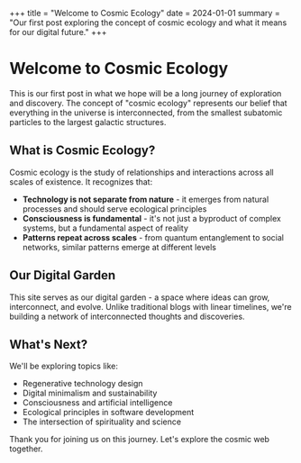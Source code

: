 +++
title = "Welcome to Cosmic Ecology"
date = 2024-01-01
summary = "Our first post exploring the concept of cosmic ecology and what it means for our digital future."
+++

# Welcome to Cosmic Ecology

This is our first post in what we hope will be a long journey of exploration and discovery. The concept of "cosmic ecology" represents our belief that everything in the universe is interconnected, from the smallest subatomic particles to the largest galactic structures.

## What is Cosmic Ecology?

Cosmic ecology is the study of relationships and interactions across all scales of existence. It recognizes that:

- **Technology is not separate from nature** - it emerges from natural processes and should serve ecological principles
- **Consciousness is fundamental** - it's not just a byproduct of complex systems, but a fundamental aspect of reality
- **Patterns repeat across scales** - from quantum entanglement to social networks, similar patterns emerge at different levels

## Our Digital Garden

This site serves as our digital garden - a space where ideas can grow, interconnect, and evolve. Unlike traditional blogs with linear timelines, we're building a network of interconnected thoughts and discoveries.

## What's Next?

We'll be exploring topics like:
- Regenerative technology design
- Digital minimalism and sustainability
- Consciousness and artificial intelligence
- Ecological principles in software development
- The intersection of spirituality and science

Thank you for joining us on this journey. Let's explore the cosmic web together.
